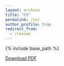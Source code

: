 ```yaml
---
layout: archive
title: "CV"
permalink: /cv/
author_profile: true
redirect_from:
  - /resume
---
```


{% include base_path %}

[Download PDF](/files/JingruJia_CV.pdf)
